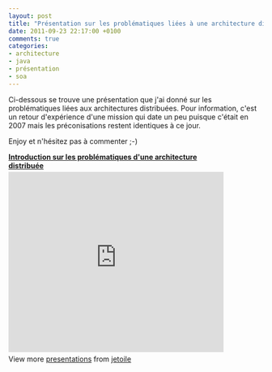 ```yaml
---
layout: post
title: "Présentation sur les problématiques liées à une architecture distribuée"
date: 2011-09-23 22:17:00 +0100
comments: true
categories: 
- architecture
- java
- présentation
- soa
---
```

Ci-dessous se trouve une présentation que j'ai donné sur les problématiques liées aux architectures distribuées. Pour information, c'est un retour d'expérience d'une mission qui date un peu puisque c'était en 2007 mais les préconisations restent identiques à ce jour.

Enjoy et n'hésitez pas à commenter ;-) 

<div id="__ss_9387145" style="width: 425px;">
<strong style="display: block; margin: 12px 0 4px;"><a href="http://www.slideshare.net/jetoile/introduction-sur-les-problmatiques-dune-architecture-distribue" target="_blank" title="Introduction sur les problématiques d'une architecture distribuée">Introduction sur les problématiques d'une architecture distribuée</a></strong> <iframe frameborder="0" height="355" marginheight="0" marginwidth="0" scrolling="no" src="http://www.slideshare.net/slideshow/embed_code/9387145" width="425"></iframe> <br />
<div style="padding: 5px 0 12px;">
View more <a href="http://www.slideshare.net/" target="_blank">presentations</a> from <a href="http://www.slideshare.net/jetoile" target="_blank">jetoile</a> </div>
</div>